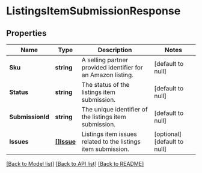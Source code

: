 # ListingsItemSubmissionResponse

## Properties
Name | Type | Description | Notes
------------ | ------------- | ------------- | -------------
**Sku** | **string** | A selling partner provided identifier for an Amazon listing. | [default to null]
**Status** | **string** | The status of the listings item submission. | [default to null]
**SubmissionId** | **string** | The unique identifier of the listings item submission. | [default to null]
**Issues** | [**[]Issue**](Issue.md) | Listings item issues related to the listings item submission. | [optional] [default to null]

[[Back to Model list]](../README.md#documentation-for-models) [[Back to API list]](../README.md#documentation-for-api-endpoints) [[Back to README]](../README.md)

